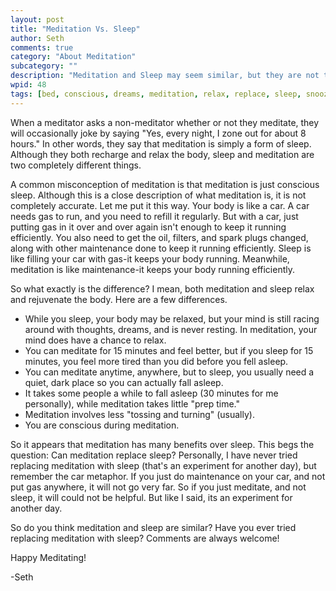 ```yaml
---
layout: post
title: "Meditation Vs. Sleep"
author: Seth
comments: true
category: "About Meditation"
subcategory: ""
description: "Meditation and Sleep may seem similar, but they are not the same."
wpid: 48
tags: [bed, conscious, dreams, meditation, relax, replace, sleep, snooze]
---
```


When a meditator asks a non-meditator whether or not they meditate, they will occasionally joke by saying "Yes, every night, I zone out for about 8 hours." In other words, they say that meditation is simply a form of sleep. Although they both recharge and relax the body, sleep and meditation are two completely different things.

A common misconception of meditation is that meditation is just conscious sleep. Although this is a close description of what meditation is, it is not completely accurate. Let me put it this way. Your body is like a car. A car needs gas to run, and you need to refill it regularly. But with a car, just putting gas in it over and over again isn't enough to keep it running efficiently. You also need to get the oil, filters, and spark plugs changed, along with other maintenance done to keep it running efficiently. Sleep is like filling your car with gas-it keeps your body running. Meanwhile, meditation is like maintenance-it keeps your body running efficiently.

So what exactly is the difference? I mean, both meditation and sleep relax and rejuvenate the body. Here are a few differences.

* While you sleep, your body may be relaxed, but your mind is still racing around with thoughts, dreams, and is never resting. In meditation, your mind does have a chance to relax.
* You can meditate for 15 minutes and feel better, but if you sleep for 15 minutes, you feel more tired than you did before you fell asleep.
* You can meditate anytime, anywhere, but to sleep, you usually need a quiet, dark place so you can actually fall asleep.
* It takes some people a while to fall asleep (30 minutes for me personally), while meditation takes little "prep time."
* Meditation involves less "tossing and turning" (usually).
* You are conscious during meditation.

So it appears that meditation has many benefits over sleep. This begs the question: Can meditation replace sleep? Personally, I have never tried replacing meditation with sleep (that's an experiment for another day), but remember the car metaphor. If you just do maintenance on your car, and not put gas anywhere, it will not go very far. So if you just meditate, and not sleep, it will could not be helpful. But like I said, its an experiment for another day.

So do you think meditation and sleep are similar? Have you ever tried replacing meditation with sleep? Comments are always welcome!

Happy Meditating!

-Seth
